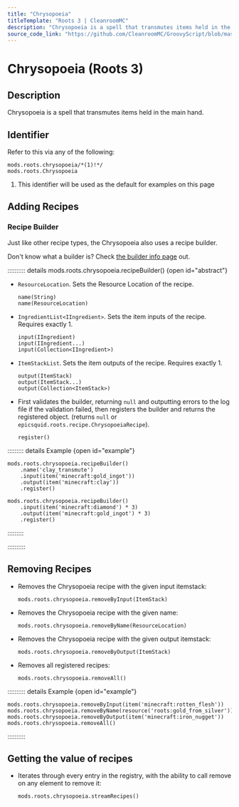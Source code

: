 ```yaml
---
title: "Chrysopoeia"
titleTemplate: "Roots 3 | CleanroomMC"
description: "Chrysopoeia is a spell that transmutes items held in the main hand."
source_code_link: "https://github.com/CleanroomMC/GroovyScript/blob/master/src/main/java/com/cleanroommc/groovyscript/compat/mods/roots/Chrysopoeia.java"
---
```


# Chrysopoeia (Roots 3)

## Description

Chrysopoeia is a spell that transmutes items held in the main hand.

## Identifier

Refer to this via any of the following:

```groovy:no-line-numbers {1}
mods.roots.chrysopoeia/*(1)!*/
mods.roots.Chrysopoeia
```

1. This identifier will be used as the default for examples on this page

## Adding Recipes

### Recipe Builder

Just like other recipe types, the Chrysopoeia also uses a recipe builder.

Don't know what a builder is? Check [the builder info page](../../../groovy/builder.md) out.

:::::::::: details mods.roots.chrysopoeia.recipeBuilder() {open id="abstract"}
- `ResourceLocation`. Sets the Resource Location of the recipe.

    ```groovy:no-line-numbers
    name(String)
    name(ResourceLocation)
    ```

- `IngredientList<IIngredient>`. Sets the item inputs of the recipe. Requires exactly 1.

    ```groovy:no-line-numbers
    input(IIngredient)
    input(IIngredient...)
    input(Collection<IIngredient>)
    ```

- `ItemStackList`. Sets the item outputs of the recipe. Requires exactly 1.

    ```groovy:no-line-numbers
    output(ItemStack)
    output(ItemStack...)
    output(Collection<ItemStack>)
    ```

- First validates the builder, returning `null` and outputting errors to the log file if the validation failed, then registers the builder and returns the registered object. (returns `null` or `epicsquid.roots.recipe.ChrysopoeiaRecipe`).

    ```groovy:no-line-numbers
    register()
    ```

::::::::: details Example {open id="example"}
```groovy:no-line-numbers
mods.roots.chrysopoeia.recipeBuilder()
    .name('clay_transmute')
    .input(item('minecraft:gold_ingot'))
    .output(item('minecraft:clay'))
    .register()

mods.roots.chrysopoeia.recipeBuilder()
    .input(item('minecraft:diamond') * 3)
    .output(item('minecraft:gold_ingot') * 3)
    .register()
```

:::::::::

::::::::::

## Removing Recipes

- Removes the Chrysopoeia recipe with the given input itemstack:

    ```groovy:no-line-numbers
    mods.roots.chrysopoeia.removeByInput(ItemStack)
    ```

- Removes the Chrysopoeia recipe with the given name:

    ```groovy:no-line-numbers
    mods.roots.chrysopoeia.removeByName(ResourceLocation)
    ```

- Removes the Chrysopoeia recipe with the given output itemstack:

    ```groovy:no-line-numbers
    mods.roots.chrysopoeia.removeByOutput(ItemStack)
    ```

- Removes all registered recipes:

    ```groovy:no-line-numbers
    mods.roots.chrysopoeia.removeAll()
    ```

:::::::::: details Example {open id="example"}
```groovy:no-line-numbers
mods.roots.chrysopoeia.removeByInput(item('minecraft:rotten_flesh'))
mods.roots.chrysopoeia.removeByName(resource('roots:gold_from_silver'))
mods.roots.chrysopoeia.removeByOutput(item('minecraft:iron_nugget'))
mods.roots.chrysopoeia.removeAll()
```

::::::::::

## Getting the value of recipes

- Iterates through every entry in the registry, with the ability to call remove on any element to remove it:

    ```groovy:no-line-numbers
    mods.roots.chrysopoeia.streamRecipes()
    ```
